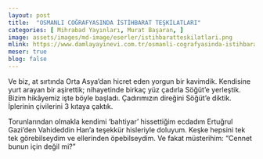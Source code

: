 ```yaml
---
layout: post
title:  "OSMANLI COĞRAFYASINDA İSTİHBARAT TEŞKİLATLARI"
categories: [ Mihrabad Yayınları, Murat Başaran, ]
image: assets/images/md-image/eserler/istihbaratteskilatlari.png
mlink: https://www.damlayayinevi.com.tr/osmanli-cografyasinda-istihbarat-teskilatlari
meser: true
blog: false
---
```


Ve biz, at sırtında Orta Asya’dan hicret eden yorgun bir kavimdik. Kendisine yurt arayan bir aşirettik; nihayetinde birkaç yüz çadırla Söğüt’e yerleştik. Bizim hikâyemiz işte böyle başladı. Çadırımızın direğini Söğüt’e diktik. İplerinin çivilerini 3 kıtaya çaktık.

Torunlarından olmakla kendimi ‘bahtiyar’ hissettiğim ecdadım Ertuğrul Gazi’den Vahideddin Han’a teşekkür hisleriyle doluyum. Keşke hepsini tek tek görebilseydim ve ellerinden öpebilseydim. Ve fakat müsterihim: “Cennet bunun için değil mi?”